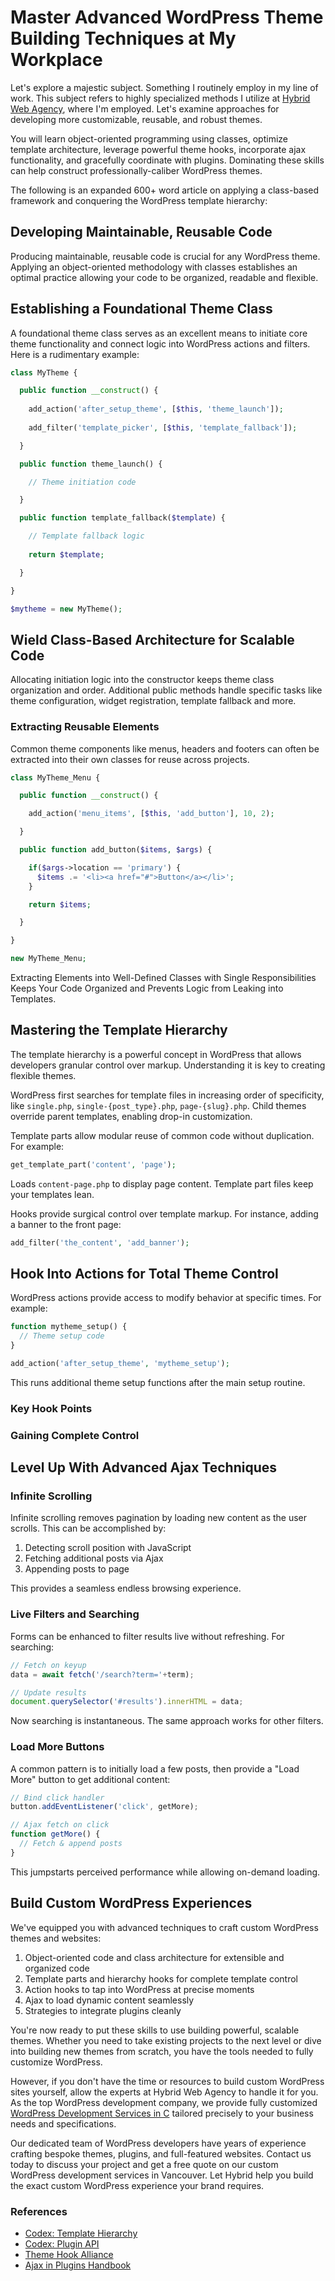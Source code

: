 # Master Advanced WordPress Theme Building Techniques at My Workplace

Let's explore a majestic subject. Something I routinely employ in my line of work. This subject refers to highly specialized methods I utilize at [Hybrid Web Agency](https://hybridwebagency.com/), where I'm employed. Let's examine approaches for developing more customizable, reusable, and robust themes.  

You will learn object-oriented programming using classes, optimize template architecture, leverage powerful theme hooks, incorporate ajax functionality, and gracefully coordinate with plugins. Dominating these skills can help construct professionally-caliber WordPress themes.

The following is an expanded 600+ word article on applying a class-based framework and conquering the WordPress template hierarchy:

## Developing Maintainable, Reusable Code

Producing maintainable, reusable code is crucial for any WordPress theme. Applying an object-oriented methodology with classes establishes an optimal practice allowing your code to be organized, readable and flexible.

## Establishing a Foundational Theme Class

A foundational theme class serves as an excellent means to initiate core theme functionality and connect logic into WordPress actions and filters. Here is a rudimentary example: 

```php
class MyTheme {

  public function __construct() {
    
    add_action('after_setup_theme', [$this, 'theme_launch']); 
    
    add_filter('template_picker', [$this, 'template_fallback']);

  }

  public function theme_launch() {

    // Theme initiation code

  }

  public function template_fallback($template) {

    // Template fallback logic
    
    return $template;

  }

}

$mytheme = new MyTheme();
```

## Wield Class-Based Architecture for Scalable Code  

Allocating initiation logic into the constructor keeps theme class organization and order. Additional public methods handle specific tasks like theme configuration, widget registration, template fallback and more.

### Extracting Reusable Elements

Common theme components like menus, headers and footers can often be extracted into their own classes for reuse across projects.

```php
class MyTheme_Menu {

  public function __construct() {

    add_action('menu_items', [$this, 'add_button'], 10, 2);

  }

  public function add_button($items, $args) {

    if($args->location == 'primary') {
      $items .= '<li><a href="#">Button</a></li>';
    }

    return $items; 

  }

}

new MyTheme_Menu;
```






Extracting Elements into Well-Defined Classes with Single Responsibilities Keeps Your Code Organized and Prevents Logic from Leaking into Templates.

## Mastering the Template Hierarchy

The template hierarchy is a powerful concept in WordPress that allows developers granular control over markup. Understanding it is key to creating flexible themes. 

WordPress first searches for template files in increasing order of specificity, like `single.php`, `single-{post_type}.php`, `page-{slug}.php`. Child themes override parent templates, enabling drop-in customization.

Template parts allow modular reuse of common code without duplication. For example:

```php
get_template_part('content', 'page');
```

Loads `content-page.php` to display page content. Template part files keep your templates lean.

Hooks provide surgical control over template markup. For instance, adding a banner to the front page:

```php  
add_filter('the_content', 'add_banner');
```

## Hook Into Actions for Total Theme Control

WordPress actions provide access to modify behavior at specific times. For example:

```php
function mytheme_setup() {
  // Theme setup code
}

add_action('after_setup_theme', 'mytheme_setup'); 
```

This runs additional theme setup functions after the main setup routine.

### Key Hook Points

### Gaining Complete Control


## Level Up With Advanced Ajax Techniques

### Infinite Scrolling

Infinite scrolling removes pagination by loading new content as the user scrolls. This can be accomplished by:

1. Detecting scroll position with JavaScript
2. Fetching additional posts via Ajax  
3. Appending posts to page

This provides a seamless endless browsing experience.














### Live Filters and Searching

Forms can be enhanced to filter results live without refreshing. For searching:

```js  
// Fetch on keyup
data = await fetch('/search?term='+term);

// Update results   
document.querySelector('#results').innerHTML = data;
```

Now searching is instantaneous. The same approach works for other filters.


### Load More Buttons

A common pattern is to initially load a few posts, then provide a "Load More" button to get additional content:  

```js
// Bind click handler
button.addEventListener('click', getMore);

// Ajax fetch on click
function getMore() {
  // Fetch & append posts
}
```

This jumpstarts perceived performance while allowing on-demand loading.


## Build Custom WordPress Experiences


We've equipped you with advanced techniques to craft custom WordPress themes and websites:

1. Object-oriented code and class architecture for extensible and organized code
2. Template parts and hierarchy hooks for complete template control    
3. Action hooks to tap into WordPress at precise moments      
4. Ajax to load dynamic content seamlessly
5. Strategies to integrate plugins cleanly

You're now ready to put these skills to use building powerful, scalable themes. Whether you need to take existing projects to the next level or dive into building new themes from scratch, you have the tools needed to fully customize WordPress.

However, if you don't have the time or resources to build custom WordPress sites yourself, allow the experts at Hybrid Web Agency to handle it for you. As the top WordPress development company, we provide fully customized [WordPress Development Services in C](https://hybridwebagency.com/vancouver-wa/custom-wordpress-development-services/) tailored precisely to your business needs and specifications.

Our dedicated team of WordPress developers have years of experience crafting bespoke themes, plugins, and full-featured websites. Contact us today to discuss your project and get a free quote on our custom WordPress development services in Vancouver. Let Hybrid help you build the exact custom WordPress experience your brand requires.



### References

- [Codex: Template Hierarchy](https://codex.wordpress.org/Template_Hierarchy)
- [Codex: Plugin API](https://codex.wordpress.org/Plugin_API) 
- [Theme Hook Alliance](https://themehookalliance.com/)
- [Ajax in Plugins Handbook](https://developer.wordpress.org/plugins/javascript/ajax/)


